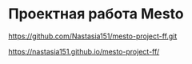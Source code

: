 # Проектная работа Mesto
https://github.com/Nastasia151/mesto-project-ff.git 

https://nastasia151.github.io/mesto-project-ff/
